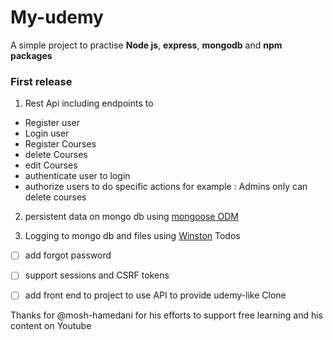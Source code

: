 # My-udemy
A simple project to practise **Node js**, **express**, **mongodb** and **npm packages**
### First release

1. Rest Api including endpoints to 


-  Register user
-  Login user
-  Register Courses
-  delete Courses
-  edit Courses
-  authenticate user to login 
-  authorize users to do specific actions for example : Admins only can delete courses 

2.  persistent data on mongo db using [mongoose ODM](https://mongoosejs.com/)

3. Logging to mongo db and files using [Winston](https://www.npmjs.com/package/winston)
Todos

- [ ] add forgot password

- [ ] support sessions and CSRF tokens

- [ ] add front end to project to use API to provide udemy-like Clone 

Thanks for @mosh-hamedani for his efforts to support free learning and his content on Youtube
